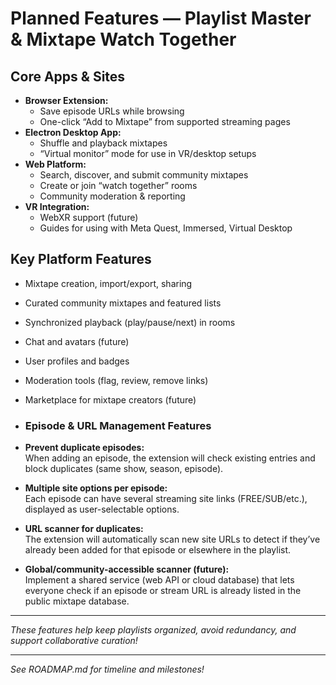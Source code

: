 # Planned Features — Playlist Master & Mixtape Watch Together

## Core Apps & Sites

- **Browser Extension:**  
  - Save episode URLs while browsing
  - One-click “Add to Mixtape” from supported streaming pages
- **Electron Desktop App:**  
  - Shuffle and playback mixtapes
  - “Virtual monitor” mode for use in VR/desktop setups
- **Web Platform:**  
  - Search, discover, and submit community mixtapes
  - Create or join “watch together” rooms
  - Community moderation & reporting
- **VR Integration:**  
  - WebXR support (future)
  - Guides for using with Meta Quest, Immersed, Virtual Desktop

## Key Platform Features

- Mixtape creation, import/export, sharing
- Curated community mixtapes and featured lists
- Synchronized playback (play/pause/next) in rooms
- Chat and avatars (future)
- User profiles and badges
- Moderation tools (flag, review, remove links)
- Marketplace for mixtape creators (future)

- ### Episode & URL Management Features

- **Prevent duplicate episodes:**  
  When adding an episode, the extension will check existing entries and block duplicates (same show, season, episode).

- **Multiple site options per episode:**  
  Each episode can have several streaming site links (FREE/SUB/etc.), displayed as user-selectable options.

- **URL scanner for duplicates:**  
  The extension will automatically scan new site URLs to detect if they’ve already been added for that episode or elsewhere in the playlist.

- **Global/community-accessible scanner (future):**  
  Implement a shared service (web API or cloud database) that lets everyone check if an episode or stream URL is already listed in the public mixtape database.

---

*These features help keep playlists organized, avoid redundancy, and support collaborative curation!*

---

*See ROADMAP.md for timeline and milestones!*
